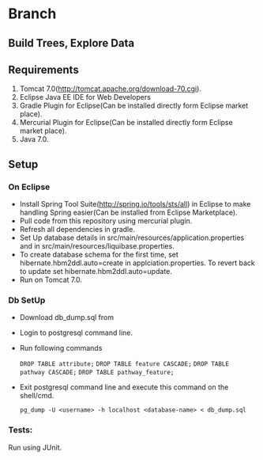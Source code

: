 # Branch #
## Build Trees, Explore Data ##

## Requirements ##
1. Tomcat 7.0(<http://tomcat.apache.org/download-70.cgi>).
2. Eclipse Java EE IDE for Web Developers
3. Gradle Plugin for Eclipse(Can be installed directly form Eclipse market place).
4. Mercurial Plugin for Eclipse(Can be installed directly form Eclipse market place).
4. Java 7.0.

## Setup ##
### On Eclipse ###
* Install Spring Tool Suite(<http://spring.io/tools/sts/all>) in Eclipse to make handling Spring easier(Can be installed from Eclipse Marketplace). 
* Pull code from this repository using mercurial plugin. 
* Refresh all dependencies in gradle. 
* Set Up database details in src/main/resources/application.properties and in src/main/resources/liquibase.properties. 
* To create database schema for the first time, set hibernate.hbm2ddl.auto=create in applciation.properties. To revert back to update set hibernate.hbm2ddl.auto=update.
* Run on Tomcat 7.0. 

### Db SetUp ###
* Download db_dump.sql from <coming soon>
* Login to postgresql command line.
* Run following commands

    `DROP TABLE attribute;`
    `DROP TABLE feature CASCADE;`
    `DROP TABLE pathway CASCADE;`
    `DROP TABLE pathway_feature;`

* Exit postgresql command line and execute this command on the shell/cmd.

    `pg_dump -U <username> -h localhost <database-name> < db_dump.sql` 
    

### Tests: ###
Run using JUnit.
